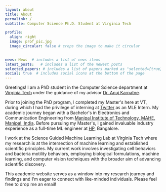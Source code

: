 ```yaml
---
layout: about
title: About
permalink: /
subtitle: Computer Science Ph.D. Student at Virginia Tech

profile:
  align: right
  image: prof_pic.jpg
  image_circular: false # crops the image to make it circular
 

news: News  # includes a list of news items
latest_posts:   # includes a list of the newest posts
selected_papers: # includes a list of papers marked as "selected={true}"
social: true  # includes social icons at the bottom of the page
---
```


Greetings! I am a PhD student in the Computer Science department at [Virginia Tech](https://cs.vt.edu) under the guidance of my advisor [Dr. Anuj Karpatne](https://people.cs.vt.edu/karpatne/).

Prior to joining the PhD program, I completed my Master's here at VT, during which I had the privilege of interning at [Twitter](https://about.twitter.com/en) as an MLE Intern. My academic journey began with a Bachelor's in Electronics and Communication Engineering from [Manipal Institute of Technology, MAHE, Manipal, India](https://manipal.edu/mit.html). Before pursuing my Master's, I gained invaluable industry experience as a full-time ML engineer at [HP](https://www.hp.com/us-en/home.html), Bangalore.

I work at the Science Guided Machine Learning Lab at Virginia Tech where my research is at the intersection of machine learning and established scientific principles. My current work involves investigating cell behaviors and bacteria motility behaviors, employing biological formulations, machine learning, and computer vision techniques with the broader aim of advancing scientific discovery.

This academic website serves as a window into my research journey and findings and I'm eager to connect with like-minded individuals. Please feel free to drop me an email!
